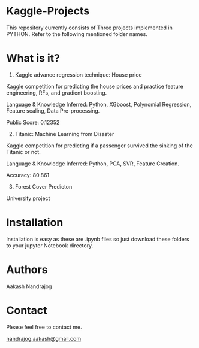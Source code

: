 # Kaggle-Projects


This repository currently consists of Three projects implemented in PYTHON. Refer to the following mentioned folder names.

# What is it?

1. Kaggle advance regression technique: House price 

Kaggle competition for predicting the house prices and practice feature engineering, RFs, and gradient boosting.

Language & Knowledge Inferred: Python, XGboost, Polynomial Regression, Feature scaling, Data Pre-processing.

Public Score: 0.12352

2. Titanic: Machine Learning from Disaster

Kaggle competition for predicting if a passenger survived the sinking of the Titanic or not.

Language & Knowledge Inferred: Python, PCA, SVR, Feature Creation.

Accuracy: 80.861

3. Forest Cover Predicton

University project 


# Installation 
Installation is easy as these are .ipynb files so just download these folders to your jupyter Notebook directory.

# Authors
Aakash Nandrajog

# Contact
Please feel free to contact me.

nandrajog.aakash@gmail.com





